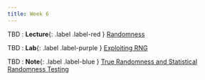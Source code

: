 ```yaml
---
title: Week 6
---
```


TBD
: **Lecture**{: .label .label-red } [Randomness](#)

TBD 
: **Lab**{: .label .label-purple } [Exploiting RNG](#)

TBD 
: **Note**{: .label .label-blue } [True Randomness and Statistical Randomness Testing](#)
